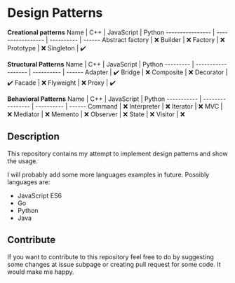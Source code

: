 Design Patterns
===

**Creational patterns**
Name             | C++               | JavaScript | Python
---------------- | ----------------- | ---------- | ------
Abstract factory | :x:
Builder          | :x:
Factory          | :x:
Prototype        | :x:
Singleton        | :heavy_check_mark:

**Structural Patterns**
Name      | C++                | JavaScript | Python
--------- | ------------------ | ---------- | ------
Adapter   | :heavy_check_mark:
Bridge    | :x:
Composite | :x:
Decorator | :heavy_check_mark:
Facade    | :x:
Flyweight | :x:
Proxy     | :heavy_check_mark:

**Behavioral Patterns**
Name        | C++               | JavaScript | Python
----------- | ----------------  | ---------- | ------
Command     | :x: 
Interpreter | :x:
Iterator    | :x:
MVC         | :x:
Mediator    | :x:
Memento     | :x:
Observer    | :x:
State       | :x:
Visitor     | :x:


## Description

This repository contains my attempt to implement design patterns and show the
usage.

I will probably add some more languages examples in future. Possibly languages
are:
* JavaScript ES6
* Go
* Python
* Java

## Contribute
If you want to contribute to this repository feel free to do by suggesting some
changes at issue subpage or creating pull request for some code. It would make
me happy.

